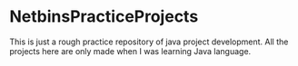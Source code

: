 # NetbinsPracticeProjects
This is just a rough practice repository of java project development.
All the projects here are only made when I was learning Java language.
